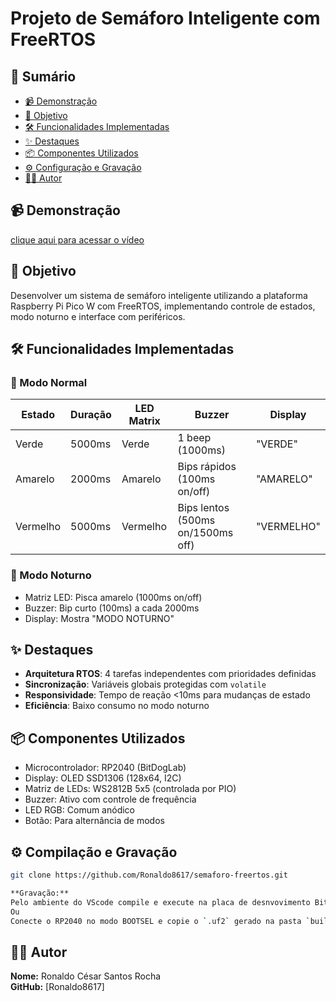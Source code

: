# Projeto de Semáforo Inteligente com FreeRTOS

## 📌 Sumário  
- [📹 Demonstração](#-Demonstração)
- [🎯 Objetivo](#-objetivo)
- [🛠️ Funcionalidades Implementadas](#️-funcionalidades-implementadas)
- [✨ Destaques](#-destaques)
- [📦 Componentes Utilizados](#-componentes-utilizados)
- [⚙️ Configuração e Gravação](#️-configuração-e-gravação)
- [👨‍💻 Autor](#-autor)

## 📹 Demonstração  
[clique aqui para acessar o vídeo](https://youtu.be/7DPF8P_o5AM)

## 🎯 Objetivo
Desenvolver um sistema de semáforo inteligente utilizando a plataforma Raspberry Pi Pico W com FreeRTOS, implementando controle de estados, modo noturno e interface com periféricos.

## 🛠️ Funcionalidades Implementadas

### 🚦 Modo Normal
| Estado | Duração | LED Matrix | Buzzer | Display |
|--------|---------|------------|--------|---------|
| Verde | 5000ms | Verde | 1 beep (1000ms) | "VERDE" |
| Amarelo | 2000ms | Amarelo | Bips rápidos (100ms on/off) | "AMARELO" |
| Vermelho | 5000ms | Vermelho | Bips lentos (500ms on/1500ms off) | "VERMELHO" |

### 🌙 Modo Noturno
- Matriz LED: Pisca amarelo (1000ms on/off)
- Buzzer: Bip curto (100ms) a cada 2000ms
- Display: Mostra "MODO NOTURNO"

## ✨ Destaques
- **Arquitetura RTOS**: 4 tarefas independentes com prioridades definidas
- **Sincronização**: Variáveis globais protegidas com `volatile`
- **Responsividade**: Tempo de reação <10ms para mudanças de estado
- **Eficiência**: Baixo consumo no modo noturno

## 📦 Componentes Utilizados  
- Microcontrolador: RP2040 (BitDogLab)  
- Display: OLED SSD1306 (128x64, I2C)  
- Matriz de LEDs: WS2812B 5x5 (controlada por PIO)  
- Buzzer: Ativo com controle de frequência  
- LED RGB: Comum anódico  
- Botão: Para alternância de modos  
## ⚙️ Compilação e Gravação  
```bash
git clone https://github.com/Ronaldo8617/semaforo-freertos.git

**Gravação:**  
Pelo ambiente do VScode compile e execute na placa de desnvovimento BitDogLab
Ou
Conecte o RP2040 no modo BOOTSEL e copie o `.uf2` gerado na pasta `build` para a unidade montada.
```

## 👨‍💻 Autor  
**Nome:** Ronaldo César Santos Rocha  
**GitHub:** [Ronaldo8617]

